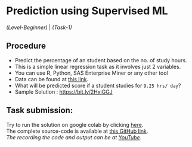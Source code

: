 # Prediction using Supervised ML  

_(Level-Beginner)_ | _(Task-1)_ 

## Procedure  
* Predict the percentage of an student based on the no. of study hours.  
* This is a simple linear regression task as it involves just 2 variables.  
* You can use R, Python, SAS Enterprise Miner or any other tool  
* Data can be found at [this link](http://bit.ly/w-data).  
* What will be predicted score if a student studies for ```9.25 hrs/ day```?  
* Sample Solution : https://bit.ly/2HxiGGJ  

## Task submission:  
Try to run the solution on google colab by clicking [here](https://colab.research.google.com/github/ravi-prakash1907/The-Spark-Foundation-Tasks/blob/main/Task1/task1.ipynb).  
The complete source-code is available at [this GitHub link](https://github.com/ravi-prakash1907/The-Spark-Foundation-Tasks/edit/main/Task1).  
_The recording the code and output can be at [YouTube](#)._  

